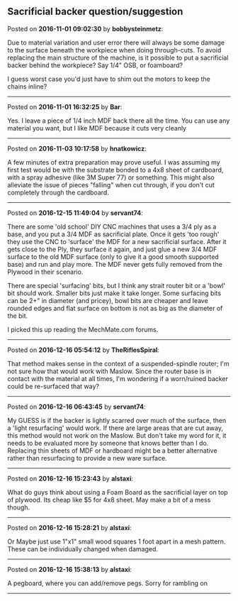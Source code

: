 ## Sacrificial backer question/suggestion
Posted on **2016-11-01 09:02:30** by **bobbysteinmetz**:

Due to material variation and user error there will always be some damage to the surface beneath the workpiece when doing through-cuts. To avoid replacing the main structure of the machine, is it possible to put a sacrificial backer behind the workpiece? Say 1/4" OSB, or foamboard?

I guess worst case you'd just have to shim out the motors to keep the chains inline?

---

Posted on **2016-11-01 16:32:25** by **Bar**:

Yes. I leave a piece of 1/4 inch MDF back there all the time. You can use any material you want, but I like MDF because it cuts very cleanly

---

Posted on **2016-11-03 10:17:58** by **hnatkowicz**:

A few minutes of extra preparation may prove useful. I was assuming my first test would be with the substrate bonded to a 4x8 sheet of cardboard, with a spray adhesive (like 3M Super 77) or something. This might also alleviate the issue of pieces "falling" when cut through, if you don't cut completely through the cardboard.

---

Posted on **2016-12-15 11:49:04** by **servant74**:

There are some 'old school' DIY CNC machines that uses a 3/4 ply as a base, and you put a 3/4 MDF as sacrificial plate.  Once it gets 'too rough' they use the CNC to 'surface' the MDF for a new sacrificial surface.  After it gets close to the Ply, they surface it again, and just glue a new 3/4 MDF surface to the old MDF surface (only to give it a good smooth supported base) and run and play more.  The MDF never gets fully removed from the Plywood in their scenario.

There are special 'surfacing' bits, but I think any strait router bit or a 'bowl' bit should work.  Smaller bits just make it take longer.  Some surfacing bits can be 2+" in diameter (and pricey), bowl bits are cheaper and leave rounded edges and flat surface on bottom is not as big as the diameter of the bit.

I picked this up reading the MechMate.com forums.

---

Posted on **2016-12-16 05:54:12** by **TheRiflesSpiral**:

That method makes sense in the context of a suspended-spindle router; I'm not sure how that would work with Maslow. Since the router base is in contact with the material at all times, I'm wondering if a worn/ruined backer could be re-surfaced that way?

---

Posted on **2016-12-16 06:43:45** by **servant74**:

My GUESS is if the backer is lightly scarred over much of the surface, then a 'light resurfacing' would work.  If there are large areas that are cut away, this method would not work on the Maslow.  But don't take my word for it, it needs to be evaluated more by someone that knows better than I do.  Replacing thin sheets of MDF or hardboard might be a better alternative rather than resurfacing to provide a new ware surface.

---

Posted on **2016-12-16 15:23:43** by **alstaxi**:

What do guys think about using a Foam Board as the sacrificial layer on top of plywood. Its cheap like $5 for 4x8 sheet. May make a bit of a mess though.

---

Posted on **2016-12-16 15:28:21** by **alstaxi**:

Or Maybe just use 1"x1" small wood squares 1 foot apart in a mesh pattern. These can be individually changed when damaged.

---

Posted on **2016-12-16 15:38:13** by **alstaxi**:

A pegboard, where you can add/remove pegs. Sorry for rambling on

---


